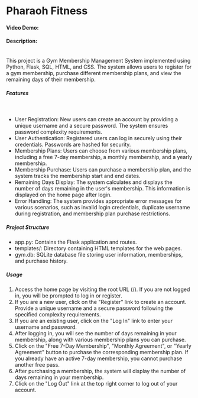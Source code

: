 # Pharaoh Fitness
#### Video Demo:  <URL HERE>
#### Description:
</br>
This project is a Gym Membership Management System implemented using Python, Flask, SQL, HTML, and CSS. The system allows users to register for a gym membership, purchase different membership plans, and view the remaining days of their membership.
</br>
<strong><h5>Features</h5></strong>
</br>
<ul>
  <li>User Registration: New users can create an account by providing a unique username and a secure password. The system ensures password complexity requirements.</li>
  <li>User Authentication: Registered users can log in securely using their credentials. Passwords are hashed for security.</li>
  <li>Membership Plans: Users can choose from various membership plans, including a free 7-day membership, a monthly membership, and a yearly membership.</li>
  <li>Membership Purchase: Users can purchase a membership plan, and the system tracks the membership start and end dates.</li>
  <li>Remaining Days Display: The system calculates and displays the number of days remaining in the user's membership. This information is displayed on the home page after login.</li>
  <li>Error Handling: The system provides appropriate error messages for various scenarios, such as invalid login credentials, duplicate username during registration, and membership plan purchase restrictions.</li>
</ul>

<strong><h5>Project Structure</h5></strong>
<ul>
  <li>app.py: Contains the Flask application and routes.</li>
  <li>templates/: Directory containing HTML templates for the web pages.</li>
  <li>gym.db: SQLite database file storing user information, memberships, and purchase history.</li>
</ul>

<strong><h5>Usage</h5></strong>
<ol>
  <li>Access the home page by visiting the root URL (/). If you are not logged in, you will be prompted to log in or register.</li>
  <li>If you are a new user, click on the "Register" link to create an account. Provide a unique username and a secure password following the specified complexity requirements.</li>
  <li>If you are an existing user, click on the "Log In" link to enter your username and password.</li>
  <li>After logging in, you will see the number of days remaining in your membership, along with various membership plans you can purchase.</li>
  <li>Click on the "Free 7-Day Membership", "Monthly Agreement", or "Yearly Agreement" button to purchase the corresponding membership plan. If you already have an active 7-day membership, you cannot purchase another free pass.</li>
  <li>After purchasing a membership, the system will display the number of days remaining in your membership.</li>
  <li>Click on the "Log Out" link at the top right corner to log out of your account.</li>
</ol>
